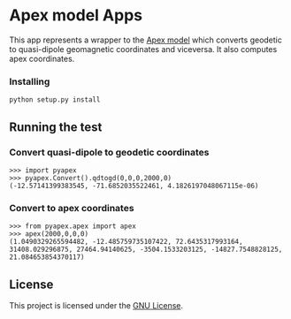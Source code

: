 # Apex model Apps

This app represents a wrapper to the [Apex model](http://onlinelibrary.wiley.com/doi/10.1029/2010JA015326/abstract) which converts geodetic to quasi-dipole geomagnetic coordinates and viceversa. It also computes apex coordinates.

### Installing

```
python setup.py install
```

## Running the test

### Convert quasi-dipole to geodetic coordinates

```
>>> import pyapex
>>> pyapex.Convert().qdtogd(0,0,0,2000,0)
(-12.57141399383545, -71.6852035522461, 4.1826197048067115e-06)
```

### Convert to apex coordinates

```
>>> from pyapex.apex import apex
>>> apex(2000,0,0,0)
(1.0490329265594482, -12.485759735107422, 72.6435317993164, 31408.029296875, 27464.94140625, -3504.1533203125, -14827.7548828125, 21.084653854370117)
```

## License

This project is licensed under the [GNU License](LICENSE).

